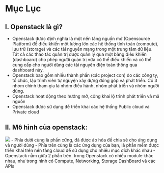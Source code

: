 # Mục Lục



<a name="I"></a>
## I. Openstack là gì?
- Openstack được định nghĩa là một nền tảng nguồn mở (Opensource Platform) để điều khiển một lượng lớn các hệ thống tính toán (compute), lưu trữ (storage) và các tài nguyên mạng trong một trung tâm dữ liệu. Tất cả các thao tác quản trị được quản lý qua một bảng điều khiển (dashboard) cho phép người quản trị vừa có thể điều khiển và có thể cung cấp cho người dùng các tài nguyên điện toán thông qua dashboard này.
- Openstack bao gồm nhiều thành phần (các project con) do các công ty, tổ chức, lập trình viên tự nguyện xây dựng đóng góp và phát triển. Có 3 nhóm chính tham gia là nhóm điều hành, nhóm phát triển và nhóm người dùng.  
- Openstack hoạt động theo hướng mở, công khai lộ trình phát triển và mã nguồn
- Openstack được sử dụng để triển khai các hệ thống Public cloud và Private cloud

<a name="II"></a>
## II. Mô hình của openstack:  
<img src="http://i.imgur.com/cq1W70E.png">  
- Phía dưới cùng là phần cứng, đã được ảo hóa để chia sẻ cho ứng dụng và người dùng
- Phía trên cùng là các ứng dụng của bạn, là phần mềm được triển khai trên nền tảng cloud để sử dụng cho nhiều mục đích khác nhau
- Openstack nằm giữa 2 phần trên. trong Openstack có nhiều module khác nhau, như trong hình có Compute, Networking, Storage DashBoard và các APIs

